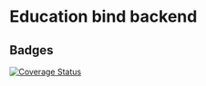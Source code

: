 # Education bind backend

## Badges

[![Coverage Status](https://coveralls.io/repos/github/education-bind/ebind-backend/badge.svg?branch=production)](https://coveralls.io/github/education-bind/ebind-backend?branch=production)

